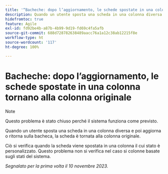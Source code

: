 ```yaml
---
title: '“Bacheche: dopo l’aggiornamento, le schede spostate in una colonna tornano alla colonna originale”'
description: Quando un utente sposta una scheda in una colonna diversa e poi aggiorna o ritorna sulla bacheca, la scheda è tornata alla colonna originale.
hidefromtoc: true
feature: Agile
exl-id: fd92be4b-a87b-4b99-9d19-fd69c4fa5afb
source-git-commit: 688d728782638489aacc76a1a12c38ab12215f8e
workflow-type: ht
source-wordcount: '117'
ht-degree: 100%

---
```


# Bacheche: dopo l’aggiornamento, le schede spostate in una colonna tornano alla colonna originale

>[!NOTE]
>
>Questo problema è stato chiuso perché il sistema funziona come previsto.

Quando un utente sposta una scheda in una colonna diversa e poi aggiorna o ritorna sulla bacheca, la scheda è tornata alla colonna originale.

Ciò si verifica quando la scheda viene spostata in una colonna il cui stato è personalizzato. Questo problema non si verifica nel caso si colonne basate sugli stati del sistema.

_Segnalato per la prima volta il 10 novembre 2023._

